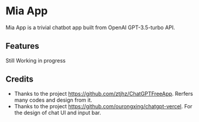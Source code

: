 # Mia App

Mia App is a trivial chatbot app built from OpenAI GPT-3.5-turbo API.

## Features

Still Working in progress

## Credits

- Thanks to the project https://github.com/ztjhz/ChatGPTFreeApp. Rerfers many codes and design from it.
- Thanks to the project https://github.com/ourongxing/chatgpt-vercel. For the design of chat UI and input bar.
